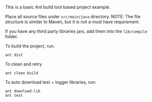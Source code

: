 This is a basic Ant build tool based project example.

Place all source files under `src/main/java` directory.
NOTE: The file structure is similar to Maven, but it is not a must have requirement.

If you have any third party libraries jars, add them into
the `lib/compile` folder.

To build the project, run:

    ant dist
    
To clean and retry

    ant clean build
    
To auto download test + logger libraries, run:

    ant download-lib
    ant test
    